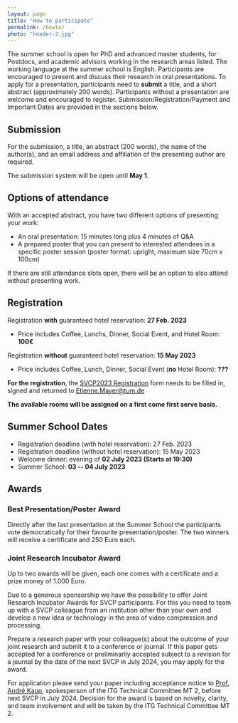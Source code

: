 ```yaml
---
layout: page
title: "How to participate"
permalink: /howto/
photo: "header-2.jpg"
---
```


The summer school is open for PhD and advanced master students, for Postdocs, and academic advisors working in the research areas listed. 
The working language at the summer school is English. 
Participants are encouraged to present and discuss their research in oral presentations.
To apply for a presentation, participants need to **submit** a title, and a short abstract (approximately 200 words). 
Participants without a presentation are welcome and encouraged to register.
Submission/Registration/Payment and Important Dates are provided in the sections below.


## Submission
For the submission, a title, an abstract (200 words), the name of the author(s), and an email address and affiliation of the presenting author are required.

The submission system will be open until **May 1**.

<!-- You can click [here](https://eu.jotform.com/tables/230453536252047) to submit. If you do not have access, please contact [Yuankai.Wu@tum.de](yuankai.wu@tum.de). -->


<!-- **<a href="https://forms.gle/AXNcvgL7TkZaFQrL6" target="_blank">Submission link</a>**  -->

## Options of attendance
With an accepted abstract, you have two different options of presenting your work: 
* An oral presentation: 15 minutes long plus 4 minutes of Q&A
* A prepared poster that you can present to interested attendees in a specific poster session (poster format: upright, maximum size 70cm x 100cm)

If there are still attendance slots open, there will be an option to also attend without presenting work.

## Registration

Registration **with** guaranteed hotel reservation: **27 Feb. 2023**
* Price includes Coffee, Lunchs, Dinner, Social Event, and Hotel Room: **100€**

Registration **without** guaranteed hotel reservation: **15 May 2023**
* Price includes Coffee, Lunch, Dinner, Social Event (**no** Hotel Room): **???**

**For the registration**, the [SVCP2023 Registration](/assets/images/SVCP2023_Registration.pdf) form needs to be filled in, signed and returned to [Etienne.Mayer@tum.de](etienne.mayer@tum.de)


**The available rooms will be assigned on a first come first serve basis.**

<!--
**REGISTRATION and PAYMENT LINK** is given out on request only. If you are interested in participating without speaking, please reach out to [us](mailto:svcp2022@tu-ilmenau.de).

https://conferences.tu-ilmenau.de/frontend/index.php?sub=365
-->
<!-- 
Price: 200€ incl. Coffee, Lunchs, and Social Event.  -->

## Summer School Dates
* Registration deadline (with hotel reservation): 27 Feb. 2023
* Registration deadline (without hotel reservation): 15 May 2023
* Welcome dinner: evening of **02 July 2023 (Starts at 19:30)**
* Summer School: **03 -- 04 July 2023** 

## Awards

### Best Presentation/Poster Award
Directly after the last presentation at the Summer School the participants vote democratically for their favourite presentation/poster. The two winners will receive a certificate and 250 Euro each. 


### Joint Research Incubator Award
Up to two awards will be given, each one comes with a certificate and a prize money of 1.000 Euro. 

Due to a generous sponsorship we have the possibility to offer Joint Research Incubator Awards for SVCP participants. 
For this you need to team up with a SVCP colleague from an institution other than your own and develop a new idea or technology in the area of video compression and processing.

Prepare a research paper with your colleague(s) about the outcome of your joint research and submit it to a conference or journal. 
If this paper gets accepted for a conference or preliminarily accepted subject to a revision for a journal by the date of the next SVCP in July 2024, you may apply for the award.

For application please send your paper including acceptance notice to <a href="mailto:andre.kaup@fau.de" target="_blank">Prof. André Kaup</a>, spokesperson of the ITG Technical Committee MT 2, before next SVCP in July 2024. 
Decision for the award is based on novelty, clarity, and team involvement and will be taken by the ITG Technical Committee MT 2.
